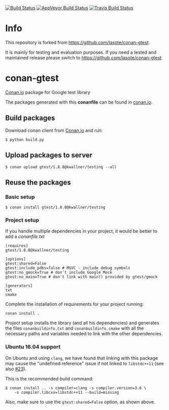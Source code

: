 [![Build Status](https://travis-ci.org/kwallner/conan-gtest.svg)](https://travis-ci.org/kwallner/conan-gtest)
[![AppVeyor Build Status](https://ci.appveyor.com/api/projects/status/github/kwallner/conan-gtest?svg=true&branch=release/1.8.0)](https://ci.appveyor.com/project/kwallner/conan-gtest) 
[![Travis Build Status](https://api.travis-ci.org/kwallner/conan-boost.svg?branch=release/1.8.0)](https://travis-ci.org/kwallner/conan-boost)

# Info

This repository is forked from https://github.com/lasote/conan-gtest. 

It is mainly for testing and evaluation purposes. If you need a tested and maintained release please switch to https://github.com/lasote/conan-gtest. 

# conan-gtest

[Conan.io](https://conan.io) package for Google test library

The packages generated with this **conanfile** can be found in [conan.io](https://conan.io/source/gtest/1.8.0/kwallner/testing).

## Build packages

Download conan client from [Conan.io](https://conan.io) and run:

    $ python build.py

## Upload packages to server

    $ conan upload gtest/1.8.0@kwallner/testing --all

## Reuse the packages

### Basic setup

    $ conan install gtest/1.8.0@kwallner/testing

### Project setup

If you handle multiple dependencies in your project, it would be better to add a *conanfile.txt*

    [requires]
    gtest/1.8.0@kwallner/testing

    [options]
    gtest:shared=False
    gtest:include_pdbs=false # MSVC - include debug symbols
    gtest:no_gmock=True # don't include Google Mock
    gtest:no_main=True # don't link with main() provided by gtest/gmock

    [generators]
    txt
    cmake

Complete the installation of requirements for your project running:</small></span>

    conan install .

Project setup installs the library (and all his dependencies) and generates the files `conanbuildinfo.txt` and `conanbuildinfo.cmake` with all the necessary paths and variables
needed to link with the other dependencies.

### Ubuntu 16.04 support

On Ubuntu and using `clang`, we have found that linking with this package may cause
the "undefined reference" issue if not linked to `libstdc++11` (see also
[#23](https://github.com/lasote/conan-gtest/issues/23)).

This is the recommended build command:

    $ conan install .. -s compiler=clang -s compiler.version=3.6 \
        -s compiler.libcxx=libstdc++11 --build=missing

Also, make sure to use the `gtest:shared=False` option, as shown above.
